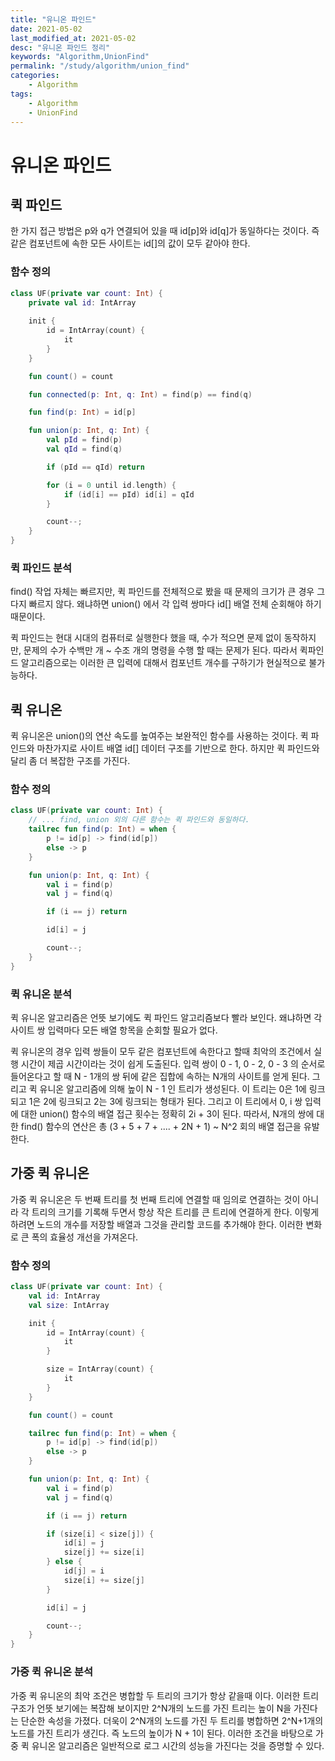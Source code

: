```yaml
---
title: "유니온 파인드"
date: 2021-05-02
last_modified_at: 2021-05-02
desc: "유니온 파인드 정리"
keywords: "Algorithm,UnionFind"
permalink: "/study/algorithm/union_find"
categories: 
    - Algorithm
tags: 
    - Algorithm
    - UnionFind
---
```


# 유니온 파인드

## 퀵 파인드

한 가지 접근 방법은 p와 q가 연결되어 있을 때 id[p]와 id[q]가 동일하다는 것이다. 즉 같은 컴포넌트에 속한 모든 사이트는 id[]의 값이 모두 같아야 한다.

### 함수 정의

```kotlin
class UF(private var count: Int) {
    private val id: IntArray
    
    init {
        id = IntArray(count) {
            it
        }
    }

    fun count() = count

    fun connected(p: Int, q: Int) = find(p) == find(q)

    fun find(p: Int) = id[p]

    fun union(p: Int, q: Int) {
        val pId = find(p)
        val qId = find(q)

        if (pId == qId) return

        for (i = 0 until id.length) {
            if (id[i] == pId) id[i] = qId
        }

        count--;
    }
}
```

### 퀵 파인드 분석

find() 작업 자체는 빠르지만, 퀵 파인드를 전체적으로 봤을 때 문제의 크기가 큰 경우 그다지 빠르지 않다. 왜냐하면 union() 에서 각 입력 쌍마다 id[] 배열 전체 순회해야 하기 때문이다.

퀵 파인드는 현대 시대의 컴퓨터로 실행한다 했을 때, 수가 적으면 문제 없이 동작하지만, 문제의 수가 수백만 개 ~ 수조 개의 명령을 수행 할 때는 문제가 된다. 따라서 퀵파인드 알고리즘으로는 이러한 큰 입력에 대해서 컴포넌트 개수를 구하기가 현실적으로 불가능하다.

## 퀵 유니온

퀵 유니온은 union()의 연산 속도를 높여주는 보완적인 함수를 사용하는 것이다. 퀵 파인드와 마찬가지로 사이트 배열 id[] 데이터 구조를 기반으로 한다. 하지만 퀵 파인드와 달리 좀 더 복잡한 구조를 가진다.

### 함수 정의

```kotlin
class UF(private var count: Int) {
    // ... find, union 외의 다른 함수는 퀵 파인드와 동일하다.
    tailrec fun find(p: Int) = when {
        p != id[p] -> find(id[p])
        else -> p
    }

    fun union(p: Int, q: Int) {
        val i = find(p)
        val j = find(q)

        if (i == j) return

        id[i] = j

        count--;
    }
}
```

### 퀵 유니온 분석

퀵 유니온 알고리즘은 언뜻 보기에도 퀵 파인드 알고리즘보다 빨라 보인다. 왜냐하면 각 사이트 쌍 입력마다 모든 배열 항목을 순회할 필요가 없다.

퀵 유니온의 경우 입력 쌍들이 모두 같은 컴포넌트에 속한다고 할때 최악의 조건에서 실행 시간이 제곱 시간이라는 것이 쉽게 도출된다. 입력 쌍이 0 - 1, 0 - 2, 0 - 3 의 순서로 들어온다고 할 때 N - 1개의 쌍 뒤에 같은 집합에 속하는 N개의 사이트를 얻게 된다. 그리고 퀵 유니온 알고리즘에 의해 높이 N - 1 인 트리가 생성된다. 이 트리는 0은 1에 링크되고 1은 2에 링크되고 2는 3에 링크되는 형태가 된다. 그리고 이 트리에서 0, i 쌍 입력에 대한 union() 함수의 배열 접근 횟수는 정확히 2i + 3이 된다. 따라서, N개의 쌍에 대한 find() 함수의 연산은 총 (3 + 5 + 7 + .... + 2N + 1) ~ N^2 회의 배열 접근을 유발한다.

## 가중 퀵 유니온

가중 퀵 유니온은 두 번째 트리를 첫 번째 트리에 연결할 때 임의로 연결하는 것이 아니라 각 트리의 크기를 기록해 두면서 항상 작은 트리를 큰 트리에 연결하게 한다. 이렇게 하려면 노드의 개수를 저장할 배열과 그것을 관리할 코드를 추가해야 한다. 이러한 변화로 큰 폭의 효율성 개선을 가져온다.

### 함수 정의

```kotlin
class UF(private var count: Int) {
    val id: IntArray
    val size: IntArray

    init {
        id = IntArray(count) {
            it
        }

        size = IntArray(count) {
            it
        }
    }

    fun count() = count

    tailrec fun find(p: Int) = when {
        p != id[p] -> find(id[p])
        else -> p
    }

    fun union(p: Int, q: Int) {
        val i = find(p)
        val j = find(q)

        if (i == j) return

        if (size[i] < size[j]) {
            id[i] = j
            size[j] += size[i]
        } else {
            id[j] = i
            size[i] += size[j]
        }

        id[i] = j

        count--;
    }
}
```

### 가중 퀵 유니온 분석

가중 퀵 유니온의 최악 조건은 병합할 두 트리의 크기가 항상 같을때 이다. 이러한 트리 구조가 언뜻 보기에는 복잡해 보이지만 2^N개의 노드를 가진 트리는 높이 N을 가진다는 단순한 속성을 가졌다. 더욱이 2^N개의 노드를 가진 두 트리를 병합하면 2^N+1개의 노드를 가진 트리가 생긴다. 즉 노드의 높이가 N + 1이 된다. 이러한 조건을 바탕으로 가중 퀵 유니온 알고리즘은 일반적으로 로그 시간의 성능을 가진다는 것을 증명할 수 있다.
